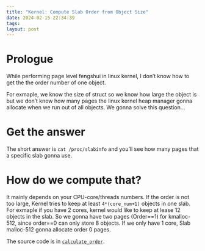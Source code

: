 ```yaml
---
title: "Kernel: Compute Slab Order from Object Size"
date: 2024-02-15 22:34:39
tags: 
layout: post
---
```


# Prologue

While performing page level fengshui in linux kernel, I don’t know how to get the the order number of one object. 

For exmaple, we know the size of struct so we know how large the object is but we don’t know how many pages the linux kernel heap manager gonna allocate when we run out of all objects. We gonna solve this question…

# Get the answer

The short answer is `cat /proc/slabinfo` and you’ll see how many pages that a specific slab gonna use.

# How do we compute that?

It mainly depends on your CPU-core/threads numbers. If the order is not too large, Kernel tries to keep at least `4*(core_num+1)` objects in one slab. For exmaple if you have 2 cores, kernel would like to keep at lease 12 objects in the slab. So we gonna have two pages (Order==1) for kmalloc-512, since order==0 can only store 8 objects. If we only have 1 core, Slab malloc-512 gonna allocate order 0 pages.

The source code is in [`calculate_order`][1].


[1]: https://elixir.bootlin.com/linux/latest/C/ident/calculate_order